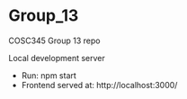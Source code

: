 Group_13
===============

COSC345 Group 13 repo

Local development server

- Run: npm start
- Frontend served at: http://localhost:3000/